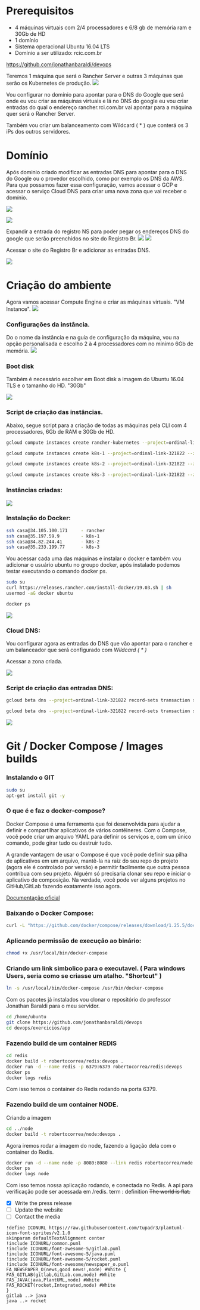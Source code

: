 
# Prerequisitos

- 4 máquinas virtuais com 2/4 processadores e 6/8 gb de memória ram e 30Gb de HD
- 1 domínio
- Sistema operacional Ubuntu 16.04 LTS
- Domínio a ser utilizado: rcic.com.br

https://github.com/jonathanbaraldi/devops


Teremos 1 máquina que será o Rancher Server e outras 3 máquinas que serão os Kubernetes de produção.
![](2021-11-01-14-11-23.png)

Vou configurar no domínio para apontar para o DNS do Google que será onde eu vou criar as máquinas virtuais e lá no DNS do google eu vou criar entradas do qual o endereço rancher.rci.com.br vai apontar para a máquina quer será o Rancher Server.

Também vou criar um balanceamento com Wildcard ( * ) que conterá os 3 iPs dos outros servidores.



# Domínio

Após dominio criado modificar as entradas DNS para apontar para o DNS do Google ou o provedor escolhido, como por exemplo os DNS da AWS. Para que possamos fazer essa configuração, vamos acessar o GCP e acessar o serviço Cloud DNS para criar uma nova zona que vai receber o domínio.

![](2021-11-01-14-19-47.png)

![](2021-11-01-14-21-41.png)

Expandir a entrada do registro NS para poder pegar os endereços DNS do google que serão preenchidos no site do Registro Br.
![](2021-11-01-14-25-04.png)
![](2021-11-01-14-31-50.png)

Acessar o site do Registro Br e adicionar as entradas DNS.

![](2021-11-01-14-15-12.png)

# Criação do ambiente

Agora vamos acessar Compute Engine e criar as máquinas virtuais. "VM Instance".
![](2021-11-01-15-13-43.png)

### Configurações da instância.
Do o nome da instância e na guia de configuração da máquina, vou na opção personalisada e escolho 2 à 4 processadores com no minimo 6Gb de memória.
![](2021-11-01-15-20-58.png)

### Boot disk
Também é necessário escolher em Boot disk a imagem do Ubuntu 16.04 TLS e o tamanho do HD. "30Gb"

![](2021-11-01-15-26-04.png)

### Script de criação das instâncias.
Abaixo, segue script para a criação de todas as máquinas pela CLI com 4 processadores, 6Gb de RAM e 30Gb de HD. 
```sh
gcloud compute instances create rancher-kubernetes --project=ordinal-link-321822 --zone=us-west1-b --machine-type=e2-custom-4-6144 --network-interface=network-tier=PREMIUM,subnet=default --maintenance-policy=MIGRATE --service-account=1005677283607-compute@developer.gserviceaccount.com --scopes=https://www.googleapis.com/auth/devstorage.read_only,https://www.googleapis.com/auth/logging.write,https://www.googleapis.com/auth/monitoring.write,https://www.googleapis.com/auth/servicecontrol,https://www.googleapis.com/auth/service.management.readonly,https://www.googleapis.com/auth/trace.append --create-disk=auto-delete=yes,boot=yes,device-name=rancher-kubernetes,image=projects/ubuntu-os-cloud/global/images/ubuntu-1604-xenial-v20210928,mode=rw,size=30,type=projects/ordinal-link-321822/zones/us-west1-b/diskTypes/pd-balanced --no-shielded-secure-boot --shielded-vtpm --shielded-integrity-monitoring --reservation-affinity=any

gcloud compute instances create k8s-1 --project=ordinal-link-321822 --zone=us-west1-b --machine-type=e2-custom-4-6144 --network-interface=network-tier=PREMIUM,subnet=default --maintenance-policy=MIGRATE --service-account=1005677283607-compute@developer.gserviceaccount.com --scopes=https://www.googleapis.com/auth/devstorage.read_only,https://www.googleapis.com/auth/logging.write,https://www.googleapis.com/auth/monitoring.write,https://www.googleapis.com/auth/servicecontrol,https://www.googleapis.com/auth/service.management.readonly,https://www.googleapis.com/auth/trace.append --create-disk=auto-delete=yes,boot=yes,device-name=rancher-kubernetes,image=projects/ubuntu-os-cloud/global/images/ubuntu-1604-xenial-v20210928,mode=rw,size=30,type=projects/ordinal-link-321822/zones/us-west1-b/diskTypes/pd-balanced --no-shielded-secure-boot --shielded-vtpm --shielded-integrity-monitoring --reservation-affinity=any

gcloud compute instances create k8s-2 --project=ordinal-link-321822 --zone=us-west1-b --machine-type=e2-custom-4-6144 --network-interface=network-tier=PREMIUM,subnet=default --maintenance-policy=MIGRATE --service-account=1005677283607-compute@developer.gserviceaccount.com --scopes=https://www.googleapis.com/auth/devstorage.read_only,https://www.googleapis.com/auth/logging.write,https://www.googleapis.com/auth/monitoring.write,https://www.googleapis.com/auth/servicecontrol,https://www.googleapis.com/auth/service.management.readonly,https://www.googleapis.com/auth/trace.append --create-disk=auto-delete=yes,boot=yes,device-name=rancher-kubernetes,image=projects/ubuntu-os-cloud/global/images/ubuntu-1604-xenial-v20210928,mode=rw,size=30,type=projects/ordinal-link-321822/zones/us-west1-b/diskTypes/pd-balanced --no-shielded-secure-boot --shielded-vtpm --shielded-integrity-monitoring --reservation-affinity=any

gcloud compute instances create k8s-3 --project=ordinal-link-321822 --zone=us-west1-b --machine-type=e2-custom-4-6144 --network-interface=network-tier=PREMIUM,subnet=default --maintenance-policy=MIGRATE --service-account=1005677283607-compute@developer.gserviceaccount.com --scopes=https://www.googleapis.com/auth/devstorage.read_only,https://www.googleapis.com/auth/logging.write,https://www.googleapis.com/auth/monitoring.write,https://www.googleapis.com/auth/servicecontrol,https://www.googleapis.com/auth/service.management.readonly,https://www.googleapis.com/auth/trace.append --create-disk=auto-delete=yes,boot=yes,device-name=rancher-kubernetes,image=projects/ubuntu-os-cloud/global/images/ubuntu-1604-xenial-v20210928,mode=rw,size=30,type=projects/ordinal-link-321822/zones/us-west1-b/diskTypes/pd-balanced --no-shielded-secure-boot --shielded-vtpm --shielded-integrity-monitoring --reservation-affinity=any
```

### Instâncias criadas:
![](2021-11-01-15-40-50.png)

### Instalação do Docker:

```sh
ssh casa@34.105.100.171     - rancher
ssh casa@35.197.59.9        - k8s-1
ssh casa@34.82.244.41       - k8s-2
ssh casa@35.233.199.77      - k8s-3
```
Vou acessar cada uma das máquinas e instalar o docker e também vou adicionar o usuário ubuntu no groupo docker, após instalado podemos testar executando o comando docker ps.
```sh
sudo su
curl https://releases.rancher.com/install-docker/19.03.sh | sh
usermod -aG docker ubuntu

docker ps
```
![](2021-11-01-15-49-26.png)

### Cloud DNS:
Vou configurar agora as entradas do DNS que vão apontar para o rancher e um balanceador que será configurado com *Wildcard ( * )*

Acessar a zona criada.

![](2021-11-01-15-54-10.png)

### Script de criação das entradas DNS:
```sh
gcloud beta dns --project=ordinal-link-321822 record-sets transaction start --zone="rcic" && gcloud beta dns --project=ordinal-link-321822 record-sets transaction add 34.105.100.171 --name="rancher.rcic.com.br." --ttl="300" --type="A" --zone="rcic" && gcloud beta dns --project=ordinal-link-321822 record-sets transaction execute --zone="rcic"

gcloud beta dns --project=ordinal-link-321822 record-sets transaction start --zone="rcic" && gcloud beta dns --project=ordinal-link-321822 record-sets transaction add 35.197.59.9 34.82.244.41 35.233.199.77 --name="*.rancher.rcic.com.br." --ttl="300" --type="A" --zone="rcic" && gcloud beta dns --project=ordinal-link-321822 record-sets transaction execute --zone="rcic"

```
![](2021-11-01-16-04-08.png)

# Git / Docker Compose / Images builds

### Instalando o GIT
```sh
sudo su
apt-get install git -y
```

### O que é e faz o docker-compose?
Docker Compose é uma ferramenta que foi desenvolvida para ajudar a definir e compartilhar aplicativos de vários contêineres. Com o Compose, você pode criar um arquivo YAML para definir os serviços e, com um único comando, pode girar tudo ou destruir tudo.

A grande vantagem de usar o Compose é que você pode definir sua pilha de aplicativos em um arquivo, mantê-la na raiz do seu repo do projeto (agora ele é controlado por versão) e permitir facilmente que outra pessoa contribua com seu projeto. Alguém só precisaria clonar seu repo e iniciar o aplicativo de composição. Na verdade, você pode ver alguns projetos no GitHub/GitLab fazendo exatamente isso agora.

[Documentação oficial](https://docs.docker.com/compose/install/)

### Baixando o Docker Compose:
```sh
curl -L "https://github.com/docker/compose/releases/download/1.25.5/docker-compose-$(uname -s)-$(uname -m)" -o /usr/local/bin/docker-compose
```

### Aplicando permissão de execução ao binário:
```sh
chmod +x /usr/local/bin/docker-compose
```

### Criando um link simbolico para o executavel. ( Para windows Users, seria como se criasse um atalho. "Shortcut" )
```sh
ln -s /usr/local/bin/docker-compose /usr/bin/docker-compose
```

Com os pacotes já instalados vou clonar o repositório do professor Jonathan Baraldi para o meu servidor.
```sh
cd /home/ubuntu
git clone https://github.com/jonathanbaraldi/devops
cd devops/exercicios/app
```

### Fazendo build de um container REDIS
```sh
cd redis
docker build -t robertocorrea/redis:devops .
docker run -d --name redis -p 6379:6379 robertocorrea/redis:devops
docker ps
docker logs redis
```
Com isso temos o container do Redis rodando na porta 6379.

### Fazendo build de um container NODE.
Criando a imagem
```sh
cd ../node
docker build -t robertocorrea/node:devops .
```

Agora iremos rodar a imagem do node, fazendo a ligação dela com o container do Redis.
```sh
docker run -d --name node -p 8080:8080 --link redis robertocorrea/node:devops
docker ps 
docker logs node
```
Com isso temos nossa aplicação rodando, e conectada no Redis. A api para verificação pode ser acessada em /redis.
term
: definition 
~~The world is flat.~~
- [x] Write the press release
- [ ] Update the website
- [ ] Contact the media 

```plantuml
!define ICONURL https://raw.githubusercontent.com/tupadr3/plantuml-icon-font-sprites/v2.1.0
skinparam defaultTextAlignment center
!include ICONURL/common.puml
!include ICONURL/font-awesome-5/gitlab.puml
!include ICONURL/font-awesome-5/java.puml
!include ICONURL/font-awesome-5/rocket.puml
!include ICONURL/font-awesome/newspaper_o.puml
FA_NEWSPAPER_O(news,good news!,node) #White {
FA5_GITLAB(gitlab,GitLab.com,node) #White
FA5_JAVA(java,PlantUML,node) #White
FA5_ROCKET(rocket,Integrated,node) #White
}
gitlab ..> java
java ..> rocket
```